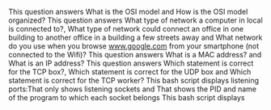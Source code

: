 This question answers What is the OSI model and How is the OSI model organized?
This question answers What type of network a computer in local is connected to?, What type of network could connect an office in one building to another office in a building a few streets away and What network do you use when you browse www.google.com from your smartphone (not connected to the Wifi)?
This question answers What is a MAC address? and What is an IP address?
This question answers Which statement is correct for the TCP box?, Which statement is correct for the UDP box and Which statement is correct for the TCP worker?
This bash script displays listening ports:That only shows listening sockets and That shows the PID and name of the program to which each socket belongs
This bash script displays 
